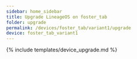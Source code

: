 ```yaml
---
sidebar: home_sidebar
title: Upgrade LineageOS on foster_tab
folder: upgrade
permalink: /devices/foster_tab/variant1/upgrade
device: foster_tab_variant1
---
```

{% include templates/device_upgrade.md %}
